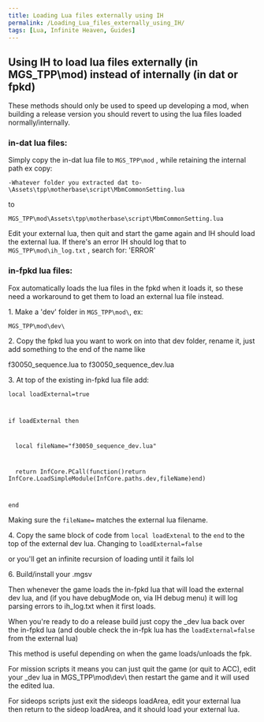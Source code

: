 ```yaml
---
title: Loading Lua files externally using IH
permalink: /Loading_Lua_files_externally_using_IH/
tags: [Lua, Infinite Heaven, Guides]
---
```


## Using IH to load lua files externally (in MGS_TPP\\mod) instead of internally (in dat or fpkd)

These methods should only be used to speed up developing a mod, when
building a release version you should revert to using the lua files
loaded normally/internally.

### in-dat lua files:

Simply copy the in-dat lua file to `MGS_TPP\mod` , while retaining the
internal path ex copy:

`-Whatever folder you extracted dat
to-\Assets\tpp\motherbase\script\MbmCommonSetting.lua`

to

`MGS_TPP\mod\Assets\tpp\motherbase\script\MbmCommonSetting.lua`

Edit your external lua, then quit and start the game again and IH should
load the external lua. If there's an error IH should log that to
`MGS_TPP\mod\ih_log.txt` , search for: 'ERROR'

### in-fpkd lua files:

Fox automatically loads the lua files in the fpkd when it loads it, so
these need a workaround to get them to load an external lua file
instead.

1\. Make a 'dev' folder in `MGS_TPP\mod\`, ex:

`MGS_TPP\mod\dev\`

2\. Copy the fpkd lua you want to work on into that dev folder, rename
it, just add something to the end of the name like

f30050_sequence.lua to f30050_sequence_dev.lua

3\. At top of the existing in-fpkd lua file add:

<code>local loadExternal=true

if loadExternal then

  local fileName="f30050_sequence_dev.lua"

  return InfCore.PCall(function()return
InfCore.LoadSimpleModule(InfCore.paths.dev,fileName)end)

end</code>

Making sure the `fileName=` matches the external lua filename.

4\. Copy the same block of code from `local loadExtenal` to the `end` to
the top of the external dev lua. Changing to `loadExternal=false`

or you'll get an infinite recursion of loading until it fails lol

6\. Build/install your .mgsv

Then whenever the game loads the in-fpkd lua that will load the external
dev lua, and (if you have debugMode on, via IH debug menu) it will log
parsing errors to ih_log.txt when it first loads.

When you're ready to do a release build just copy the _dev lua back
over the in-fpkd lua (and double check the in-fpk lua has the
`loadExternal=false` from the external lua)

This method is useful depending on when the game loads/unloads the fpk.

For mission scripts it means you can just quit the game (or quit to
ACC), edit your _dev lua in MGS_TPP\\mod\\dev\\ then restart the game
and it will used the edited lua.

For sideops scripts just exit the sideops loadArea, edit your external
lua then return to the sideop loadArea, and it should load your external
lua.